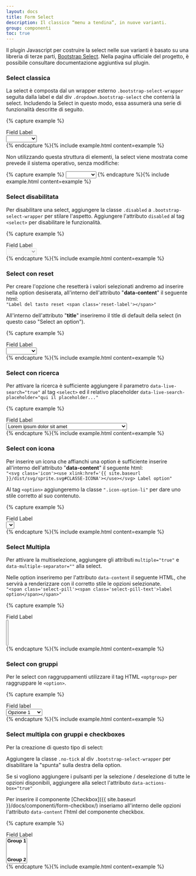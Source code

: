 ```yaml
---
layout: docs
title: Form Select
description: Il classico “menu a tendina”, in nuove varianti.
group: componenti
toc: true
---
```


Il plugin Javascript per costruire la select nelle sue varianti è basato su una libreria di terze parti, [Bootstrap Select](https://developer.snapappointments.com/bootstrap-select/). Nella pagina ufficiale del progetto, è possibile consultare documentazione aggiuntiva sul plugin.

### Select classica

La select è composta dal un wrapper esterno `.bootstrap-select-wrapper` seguita dalla label e dal div `.dropdown.bootstrap-select` che conterrà la select. Includendo la Select in questo modo, essa assumerà una serie di funzionalità descritte di seguito.

{% capture example %}
<div class="bootstrap-select-wrapper">
   <label>Field Label</label>
   <!-- start select-->
   <div class="dropdown bootstrap-select">
      <select title="Select an option">
         <option class="bs-title-option" value=""></option>
         <option value="Value 1">Opzione 1</option>
         <option value="Value 2">Opzione 2</option>
         <option value="Value 3">Opzione 3</option>
         <option value="Value 4">Opzione 4</option>
         <option value="Value 5">Opzione 5</option>
      </select>
   </div>
</div>
{% endcapture %}{% include example.html content=example %}

Non utilizzando questa struttura di elementi, la select viene mostrata come prevede il sistema operativo, senza modifiche:

{% capture example %}
    <select title="Select an option">
       <option value=""></option>
       <option value="Value 1">Opzione 1</option>
       <option value="Value 2">Opzione 2</option>
       <option value="Value 3">Opzione 3</option>
       <option value="Value 4">Opzione 4</option>
       <option value="Value 5">Opzione 5</option>
    </select>
{% endcapture %}{% include example.html content=example %}

### Select disabilitata

Per disabilitare una select, aggiungere la classe `.disabled` a `.bootstrap-select-wrapper` per stilare l'aspetto.
Aggiungere l'attributo `disabled` al tag `<select>` per disabilitare le funzionalità.

{% capture example %}
<div class="bootstrap-select-wrapper disabled">
   <label>Field Label</label>
   <!-- start select-->
   <div class="dropdown bootstrap-select">
      <select disabled title="Select an option">
         <option class="bs-title-option" value=""></option>
         <option value="Value 1">Opzione 1</option>
         <option value="Value 2">Opzione 2</option>
         <option value="Value 3">Opzione 3</option>
         <option value="Value 4">Opzione 4</option>
         <option value="Value 5">Opzione 5</option>
      </select>
   </div>
</div>
{% endcapture %}{% include example.html content=example %}


### Select con reset

Per creare l'opzione che resetterà i valori selezionati andremo ad inserire nella option desiserata, all'interno dell'attributo "**data-content**" il seguente html:  
`"Label del tasto reset <span class='reset-label'></span>"`  

All'interno dell'attributo "**title**" inseriremo il title di default della select (in questo caso "Select an option").

{% capture example %}
<div class="bootstrap-select-wrapper">
   <label>Field Label</label>
   <!-- start select-->
   <div class="dropdown bootstrap-select">
      <select title="Select an option">
         <option value="" title="Select an option" data-content="Annulla <span class='reset-label'></span>"></option>
         <option value="Value 2">Opzione 2</option>
         <option value="Value 3">Opzione 3</option>
         <option value="Value 4">Opzione 4</option>
         <option value="Value 5">Opzione 5</option>
      </select>
   </div>
</div>
{% endcapture %}{% include example.html content=example %}

### Select con ricerca

Per attivare la ricerca è sufficiente aggiungere il parametro `data-live-search="true"` al tag `<select>` ed il relativo placeholder `data-live-search-placeholder="qui il placeholder..."`

{% capture example %}
<div class="bootstrap-select-wrapper">
   <label>Field Label</label>
   <!-- start select-->
   <div class="dropdown bootstrap-select">
      <select title="Select an option" data-live-search="true" data-live-search-placeholder="Search here...">
         <option value="Value 1">Lorem ipsum dolor sit amet</option>
         <option value="Value 2">Duis vestibulum eleifend libero</option>
         <option value="Value 3">Phasellus pretium orci sed odio tempus</option>
         <option value="Value 4">Vestibulum bibendum ex vel augue porttitor sodales</option>
         <option value="Value 5">Praesent quis elementum turpis</option>
      </select>
   </div>
</div>
{% endcapture %}{% include example.html content=example %}

### Select con icona

Per inserire un icona che affianchi una option è sufficiente inserire all'interno dell'attributo "**data-content**" il seguente html:  
 `"<svg class='icon'><use xlink:href='{{ site.baseurl }}/dist/svg/sprite.svg#CLASSE-ICONA'></use></svg> Label option"`

Al tag `<option>` aggiungeremo la classe `".icon-option-li"` per dare uno stile corretto al suo contenuto.

{% capture example %}
<div class="bootstrap-select-wrapper">
   <label>Field Label</label>
   <!-- start select-->
   <div class="dropdown bootstrap-select">
      <select title="Select an option" data-live-search="true" data-live-search-placeholder="Search here...">
         <option class="icon-option-li" data-content="<svg class='icon'><use xlink:href='{{ site.baseurl }}/dist/svg/sprite.svg#it-info-circle'></use></svg> Lorem ipsum dolor sit amet" value="Value 1"></option>
         <option class="icon-option-li" data-content="<svg class='icon'><use xlink:href='{{ site.baseurl }}/dist/svg/sprite.svg#it-info-circle'></use></svg> Duis vestibulum eleifend libero" value="Value 2"></option>
         <option class="icon-option-li" data-content="<svg class='icon'><use xlink:href='{{ site.baseurl }}/dist/svg/sprite.svg#it-info-circle'></use></svg> Phasellus pretium orci sed odio tempus" value="Value 3"></option>
         <option class="icon-option-li" data-content="<svg class='icon'><use xlink:href='{{ site.baseurl }}/dist/svg/sprite.svg#it-info-circle'></use></svg> Vestibulum bibendum ex vel augue porttitor sodales" value="Value 4"></option>
         <option class="icon-option-li" data-content="<svg class='icon'><use xlink:href='{{ site.baseurl }}/dist/svg/sprite.svg#it-info-circle'></use></svg> Praesent quis elementum turpis" value="Value 5"></option>
      </select>
   </div>
</div>
{% endcapture %}{% include example.html content=example %}

### Select Multipla

Per attivare la multiselezione, aggiungere gli attributi `multiple="true"` e `data-multiple-separator=""` alla select.

Nelle option inseriremo per l'attributo `data-content` il seguente HTML, che servirà a renderizzare con il corretto stile le opzioni selezionate.   
`"<span class='select-pill'><span class='select-pill-text'>label option</span></span>"`

{% capture example %}
<div class="bootstrap-select-wrapper">
   <label>Field Label</label>
   <!-- start select-->
   <div class="dropdown bootstrap-select">
      <select title="Select an option" multiple="true" data-multiple-separator="">
         <option value="Value 1" data-content="<span class='select-pill'><span class='select-pill-text'>Opzione 1</span></span>"></option>
         <option value="Value 2" data-content="<span class='select-pill'><span class='select-pill-text'>Opzione 2</span></span>"></option>
         <option value="Value 3" data-content="<span class='select-pill'><span class='select-pill-text'>Opzione 4</span></span>"></option>
         <option value="Value 4" data-content="<span class='select-pill'><span class='select-pill-text'>Opzione 5</span></span>"></option>
      </select>
   </div>
</div>
{% endcapture %}{% include example.html content=example %}

### Select con gruppi

Per le select con raggruppamenti utilizzare il tag HTML `<optgroup>` per raggruppare le `<option>`.

{% capture example %}
<div class="bootstrap-select-wrapper">
   <label>Field label</label>
   <!-- start select-->
   <div class="dropdown bootstrap-select">
      <select>
         <optgroup label="Group 1">
            <option>Opzione 1</option>
            <option>Opzione 2</option>
         </optgroup>
         <optgroup label="Group 2">
            <option value="Value 1">Opzione 1</option>
            <option value="Value 2">Opzione 2</option>
         </optgroup>
      </select>
   </div>
</div>
{% endcapture %}{% include example.html content=example %}

### Select multipla con gruppi e checkboxes

Per la creazione di questo tipo di select:

Aggiungere la classe `.no-tick` al div `.bootstrap-select-wrapper` per disabilitare la "spunta" sulla destra della option.

Se si vogliono aggiungere i pulsanti per la selezione / deselezione di tutte le opzioni disponibili, aggiungere alla select l'attributo `data-actions-box="true"`

Per inserire il componente [Checkbox]({{ site.baseurl }}/docs/componenti/form-checkbox/) inseriamo all'interno delle opzioni l'attributo `data-content` l'html del componente checkbox.

{% capture example %}
<div class="bootstrap-select-wrapper no-tick">
   <label>Field Label</label>
   <!-- start select-->
   <div class="dropdown bootstrap-select">
      <select title="Select an option" multiple="true" data-multiple-separator="" data-actions-box="true">
         <optgroup label="Group 1">
            <option value="Value 1" data-content="<span class='form-check' aria-describedby=''><input type='checkbox' data-id='checkbox1' ><label for='checkbox1'>Label di esempio</label></span>" check-id="checkbox1"></option>
            <option value="Value 2" data-content="<span class='form-check' aria-describedby=''><input type='checkbox' data-id='checkbox2' ><label for='checkbox2'>Label di esempio 2</label></span>" check-id="checkbox2"></option>
         </optgroup>
         <optgroup label="Group 2">
            <option value="Value 3" data-content="<span class='form-check' aria-describedby=''><input type='checkbox' data-id='checkbox3' ><label for='checkbox3'>Label di esempio 3</label></span>" check-id="checkbox3"></option>
            <option value="Value 4" data-content="<span class='form-check' aria-describedby=''><input type='checkbox' data-id='checkbox4' ><label for='checkbox4'>Label di esempio 4</label></span>" check-id="checkbox4"></option>
         </optgroup>
      </select>
   </div>
</div>
{% endcapture %}{% include example.html content=example %}



